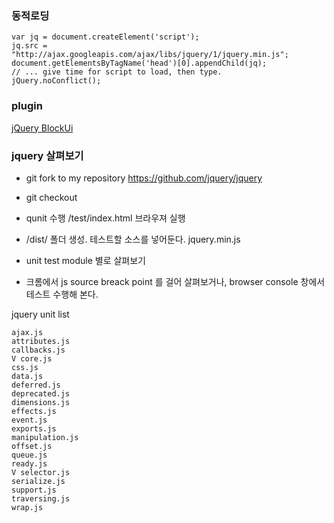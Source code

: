 
### 동적로딩
```
var jq = document.createElement('script');
jq.src = "http://ajax.googleapis.com/ajax/libs/jquery/1/jquery.min.js";
document.getElementsByTagName('head')[0].appendChild(jq);
// ... give time for script to load, then type.
jQuery.noConflict();
```


### plugin

[jQuery BlockUi](http://jquery.malsup.com/block/#demos)

### jquery 살펴보기
- git fork to my repository https://github.com/jquery/jquery
- git checkout

- qunit 수행  /test/index.html 브라우져 실행
- /dist/ 폴더 생성. 테스트할 소스를 넣어둔다.  jquery.min.js
- unit test module 별로 살펴보기
- 크롬에서 js source breack point 를 걸어 살펴보거나, browser console 창에서 테스트 수행해 본다.

jquery unit list
```
ajax.js
attributes.js
callbacks.js
V core.js
css.js
data.js
deferred.js
deprecated.js
dimensions.js
effects.js
event.js
exports.js
manipulation.js
offset.js
queue.js
ready.js
V selector.js
serialize.js
support.js
traversing.js
wrap.js

```